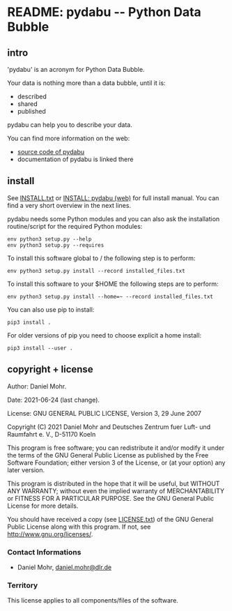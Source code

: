 # README: pydabu -- Python Data Bubble

## intro

'pydabu' is an acronym for Python Data Bubble.

Your data is nothing more than a data bubble, until it is:

* described
* shared
* published

pydabu can help you to describe your data.

You can find more information on the web:

* [source code of pydabu](https://gitlab.com/dlr-pa/pydabu)
* documentation of pydabu is linked there

## install

See [INSTALL.txt](doc/source/INSTALL.txt) or
[INSTALL: pydabu (web)](https://dlr-pa.github.io/pydabu/INSTALL.html) for full
install manual. You can find a very short overview in the next lines.

pydabu needs some Python modules and you can also ask the installation
routine/script for the required Python modules:

    env python3 setup.py --help
    env python3 setup.py --requires

To install this software global to / the following step is to perform:

    env python3 setup.py install --record installed_files.txt

To install this software to your $HOME the following steps are to perform:

    env python3 setup.py install --home=~ --record installed_files.txt

You can also use pip to install:

    pip3 install .

For older versions of pip you need to choose explicit a home install:

    pip3 install --user .

## copyright + license

Author: Daniel Mohr.

Date: 2021-06-24 (last change).

License: GNU GENERAL PUBLIC LICENSE, Version 3, 29 June 2007

Copyright (C) 2021 Daniel Mohr and
Deutsches Zentrum fuer Luft- und Raumfahrt e. V., D-51170 Koeln

 This program is free software; you can redistribute it and/or
 modify it under the terms of the GNU General Public License as
 published by the Free Software Foundation; either version 3 of
 the License, or (at your option) any later version.

 This program is distributed in the hope that it will be useful,
 but WITHOUT ANY WARRANTY; without even the implied warranty of
 MERCHANTABILITY or FITNESS FOR A PARTICULAR PURPOSE. See the GNU
 General Public License for more details.

 You should have received a copy (see [LICENSE.txt](LICENSE.txt)) of the
 GNU General Public License along with this program.
 If not, see <http://www.gnu.org/licenses/>.

### Contact Informations

* Daniel Mohr, daniel.mohr@dlr.de

### Territory

This license applies to all components/files of the software.
